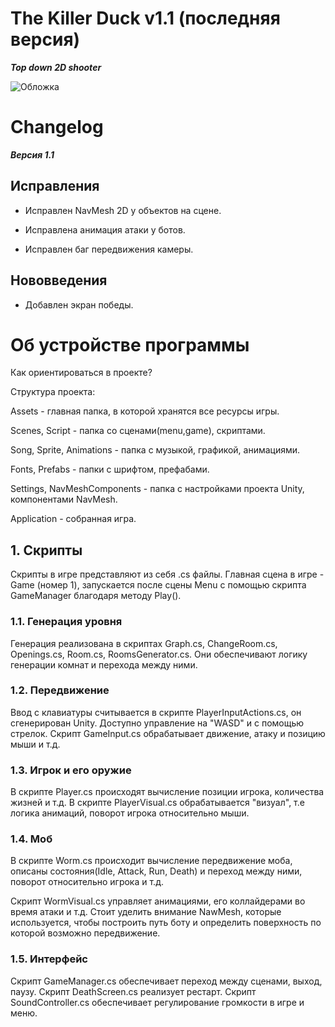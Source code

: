 # The Killer Duck v1.1 (последняя версия)
***Top down 2D shooter***


![Обложка](https://github.com/kulyovdr/TheKillerDuck/assets/145135046/fe40b2e7-48d1-4bd7-8364-631c747c03fa)


# Changelog
***Версия 1.1***
## Исправления
- Исправлен NavMesh 2D у объектов на сцене.

- Исправлена анимация атаки у ботов.
- Исправлен баг передвижения камеры.

 ## Нововведения
- Добавлен экран победы.

# Об устройстве программы
Как ориентироваться в проекте? 

Структура проекта:

Assets - главная папка, в которой хранятся все ресурсы игры.

Scenes, Script  - папка со сценами(menu,game), скриптами.

Song, Sprite, Animations - папка с музыкой, графикой, анимациями.

Fonts, Prefabs - папки с шрифтом, префабами.

Settings, NavMeshComponents - папка с настройками проекта Unity, компонентами NavMesh.

Application - собранная игра.

## 1. Скрипты
Скрипты в игре представляют из себя .cs файлы. 
Главная сцена в игре - Game (номер 1), запускается после сцены Menu c помощью скрипта GameManager благодаря методу Play(). 

### 1.1. Генерация уровня
Генерация реализована в скриптах Graph.cs, ChangeRoom.cs, Openings.cs, Room.cs, RoomsGenerator.cs. Они обеспечивают логику генерации комнат и перехода между ними.

### 1.2. Передвижение
Ввод с клавиатуры считывается в скрипте PlayerInputActions.cs, он сгенерирован Unity. Доступно управление на "WASD" и с помощью стрелок.
Скрипт GameInput.cs обрабатывает движение, атаку и позицию мыши и т.д.

### 1.3. Игрок и его оружие
В скрипте Player.cs происходят вычислениe позиции игрока, количества жизней и т.д.
В скрипте PlayerVisual.cs обрабатывается "визуал", т.е логика анимаций, поворот игрока относительно мыши.

### 1.4. Моб
В скрипте Worm.cs происходит вычисление передвижение моба, описаны состояния(Idle, Attack, Run, Death) и переход между ними, поворот относительно игрока и т.д.

Скрипт WormVisual.cs управляет анимациями, его коллайдерами во время атаки и т.д. 
Стоит уделить внимание NawMesh, которые используется, чтобы построить путь боту и определить поверхность по которой возможно передвижение. 

### 1.5. Интерфейс
Скрипт GameManager.cs обеспечивает переход между сценами, выход, паузу. 
Скрипт DeathScreen.cs реализует рестарт. 
Скрипт SoundController.cs обеспечивает регулирование громкости в игре и меню.
